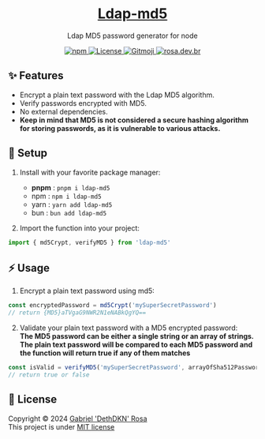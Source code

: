 <a href="http://ldap-passwords.com/">
<h1 align="center">Ldap-md5</h1>
</a>
<p align="center">Ldap MD5 password generator for node</p>
<p align="center">
   <a href="https://www.npmjs.com/package/ldap-md5">
      <img src="https://img.shields.io/npm/dt/ldap-md5?color=%23c12127&label=downloads&logo=npm" alt="npm"/>
   </a>
   <a href="https://github.com/dethdkn/ldap-md5/blob/main/LICENSE">
      <img src="https://img.shields.io/github/license/dethdkn/ldap-md5?color=%233da639&logo=open%20source%20initiative" alt="License"/>
  </a>
   <a href="https://gitmoji.dev">
      <img src="https://img.shields.io/badge/gitmoji-%20😜%20😍-FFDD67" alt="Gitmoji"/>
   </a>
   <a href="https://rosa.dev.br">
      <img src="https://img.shields.io/badge/check me!-👻-F28AA9" alt="rosa.dev.br"/>
   </a>
</p>

## ✨ Features

- Encrypt a plain text password with the Ldap MD5 algorithm.
- Verify passwords encrypted with MD5.
- No external dependencies.
- **Keep in mind that MD5 is not considered a secure hashing algorithm for storing passwords, as it is vulnerable to various attacks.**

## 🚀 Setup

1. Install with your favorite package manager:
   - **pnpm** : `pnpm i ldap-md5`
   - npm : `npm i ldap-md5`
   - yarn : `yarn add ldap-md5`
   - bun : `bun add ldap-md5`

2. Import the function into your project:
```ts
import { md5Crypt, verifyMD5 } from 'ldap-md5'
```

## ⚡️ Usage

1. Encrypt a plain text password using md5:
```ts
const encryptedPassword = md5Crypt('mySuperSecretPassword')
// return {MD5}aTVgaG9NWR2N1eNABkQgYQ==
```

2. Validate your plain text password with a MD5 encrypted password:\
**The MD5 password can be either a single string or an array of strings. The plain text password will be compared to each MD5 password and the function will return true if any of them matches**
```ts
const isValid = verifyMD5('mySuperSecretPassword', arrayOfSha512Passwords)
// return true or false
```

## 📝 License

Copyright © 2024 [Gabriel 'DethDKN' Rosa](https://github.com/dethdkn)\
This project is under [MIT license](https://github.com/dethdkn/ldap-md5/blob/main/LICENSE)
